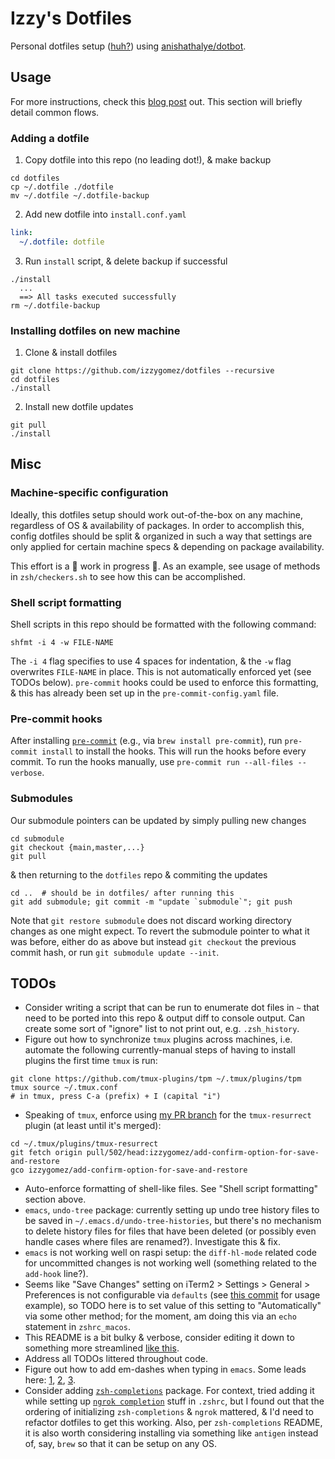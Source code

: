 # Izzy's Dotfiles

Personal dotfiles setup ([huh?](https://dotfiles.github.io/)) using [anishathalye/dotbot](https://github.com/anishathalye/dotbot).

## Usage

For more instructions, check this [blog post](https://www.elliotdenolf.com/posts/bootstrap-your-dotfiles-with-dotbot) out. This section will briefly detail common flows.

### Adding a dotfile

1. Copy dotfile into this repo (no leading dot!), & make backup

```shell
cd dotfiles
cp ~/.dotfile ./dotfile
mv ~/.dotfile ~/.dotfile-backup
```

2. Add new dotfile into `install.conf.yaml`

```yaml
link:
  ~/.dotfile: dotfile
```

3. Run `install` script, & delete backup if successful

```shell
./install
  ...
  ==> All tasks executed successfully
rm ~/.dotfile-backup
```

### Installing dotfiles on new machine

1. Clone & install dotfiles

```shell
git clone https://github.com/izzygomez/dotfiles --recursive
cd dotfiles
./install
```

2. Install new dotfile updates

```shell
git pull
./install
```

## Misc

### Machine-specific configuration

Ideally, this dotfiles setup should work out-of-the-box on any machine, regardless of OS & availability of packages. In order to accomplish this, config dotfiles should be split & organized in such a way that settings are only applied for certain machine specs & depending on package availability.

This effort is a 🚧 work in progress 🚧. As an example, see usage of methods in `zsh/checkers.sh` to see how this can be accomplished.

### Shell script formatting

Shell scripts in this repo should be formatted with the following command:

```shell
shfmt -i 4 -w FILE-NAME
```

The `-i 4` flag specifies to use 4 spaces for indentation, & the `-w` flag overwrites `FILE-NAME` in place. This is not automatically enforced yet (see TODOs below). `pre-commit` hooks could be used to enforce this formatting, & this has already been set up in the `pre-commit-config.yaml` file.

### Pre-commit hooks

After installing [`pre-commit`](https://pre-commit.com/) (e.g., via `brew install pre-commit`), run `pre-commit install` to install the hooks. This will run the hooks before every commit. To run the hooks manually, use `pre-commit run --all-files --verbose`.

### Submodules

Our submodule pointers can be updated by simply pulling new changes

```shell
cd submodule
git checkout {main,master,...}
git pull
```

& then returning to the `dotfiles` repo & commiting the updates

```shell
cd ..  # should be in dotfiles/ after running this
git add submodule; git commit -m "update `submodule`"; git push
```

Note that `git restore submodule` does not discard working directory changes as one might expect. To revert the submodule pointer to what it was before, either do as above but instead `git checkout` the previous commit hash, or run `git submodule update --init`.

## TODOs

- Consider writing a script that can be run to enumerate dot files in `~` that need to be ported into this repo & output diff to console output. Can create some sort of "ignore" list to not print out, e.g. `.zsh_history`.
- Figure out how to synchronize `tmux` plugins across machines, i.e. automate the following currently-manual steps of having to install plugins the first time `tmux` is run:

```shell
git clone https://github.com/tmux-plugins/tpm ~/.tmux/plugins/tpm
tmux source ~/.tmux.conf
# in tmux, press C-a (prefix) + I (capital "i")
```

- Speaking of `tmux`, enforce using [my PR branch](https://github.com/tmux-plugins/tmux-resurrect/pull/502) for the `tmux-resurrect` plugin (at least until it's merged):

```shell
cd ~/.tmux/plugins/tmux-resurrect
git fetch origin pull/502/head:izzygomez/add-confirm-option-for-save-and-restore
gco izzygomez/add-confirm-option-for-save-and-restore
```

- Auto-enforce formatting of shell-like files. See "Shell script formatting" section above.
- `emacs`, `undo-tree` package: currently setting up undo tree history files to be saved in `~/.emacs.d/undo-tree-histories`, but there's no mechanism to delete history files for files that have been deleted (or possibly even handle cases where files are renamed?). Investigate this & fix.
- `emacs` is not working well on raspi setup: the `diff-hl-mode` related code for uncommitted changes is not working well (something related to the `add-hook` line?).
- Seems like "Save Changes" setting on iTerm2 > Settings > General > Preferences is not configurable via `defaults` (see [this commit](https://github.com/izzygomez/dotfiles/commit/1407f3b27a351d58c169057d94a67605bab54878) for usage example), so TODO here is to set value of this setting to "Automatically" via some other method; for the moment, am doing this via an `echo` statement in `zshrc_macos`.
- This README is a bit bulky & verbose, consider editing it down to something more streamlined [like this](https://github.com/denolfe/dotfiles/blob/9bb9957a0055cce71071f5c0ad5d050d95f2c255/README.md).
- Address all TODOs littered throughout code.
- Figure out how to add em-dashes when typing in `emacs`. Some leads here: [1](https://www.reddit.com/r/emacs/comments/lp85tx/this_might_sound_stupid_but_how_do_i_go_about/), [2](https://www.reddit.com/r/emacs/comments/5eb1ay/replacing_2_x_hyphen_with_ndash/), [3](https://github.com/jorgenschaefer/typoel).
- Consider adding [`zsh-completions`](https://github.com/zsh-users/zsh-completions?tab=readme-ov-file) package. For context, tried adding it while setting up [`ngrok completion`](https://ngrok.com/docs/agent/cli/#ngrok-completion) stuff in `.zshrc`, but I found out that the ordering of initializing `zsh-completions` & `ngrok` mattered, & I'd need to refactor dotfiles to get this working. Also, per `zsh-completions` README, it is also worth considering installing via something like `antigen` instead of, say, `brew` so that it can be setup on any OS.
